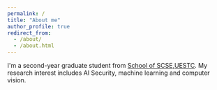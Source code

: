 ```yaml
---
permalink: /
title: "About me"
author_profile: true
redirect_from: 
  - /about/
  - /about.html
---
```


I'm a second-year graduate student from [School of SCSE](https://www.scse.uestc.edu.cn/),[UESTC](https://www.uestc.edu.cn/). My research interest includes AI Security, machine learning and computer vision.
